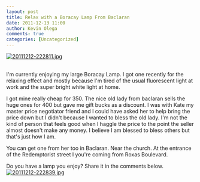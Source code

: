 ```yaml
---
layout: post
title: Relax with a Boracay Lamp From Baclaran
date: 2011-12-13 11:00
author: Kevin Olega
comments: true
categories: [Uncategorized]
---
```

<a href="http://philippineislandliving.com/wp-content/uploads/2011/12/20111212-222811.jpg"><img src="http://philippineislandliving.com/wp-content/uploads/2011/12/20111212-222811.jpg" alt="20111212-222811.jpg" class="alignnone size-full" /></a><br /><br />

I'm currently enjoying my large Boracay Lamp. I got one recently for the relaxing effect and mostly because I'm tired of the usual fluorescent light at work and the super bright white light at home. 

I got mine really cheap for 350. The nice old lady from baclaran sells the huge ones for 400 but gave me gift bucks as a discount. I was with Kate my master price negotiator friend and I could have asked her to help bring the price down but I didn't because I wanted to bless the old lady. I'm not the kind of person that feels good when I haggle the price to the point the seller almost doesn't make any money. I believe I am blessed to bless others but that's just how I am. 

You can get one from her too in Baclaran. Near the church. At the entrance of the Redemptorist street I you're coming from Roxas Boulevard. 

Do you have a lamp you enjoy? Share it in the comments below. 
<a href="http://philippineislandliving.com/wp-content/uploads/2011/12/20111212-222839.jpg"><img src="http://philippineislandliving.com/wp-content/uploads/2011/12/20111212-222839.jpg" alt="20111212-222839.jpg" class="alignnone size-full" /></a>
